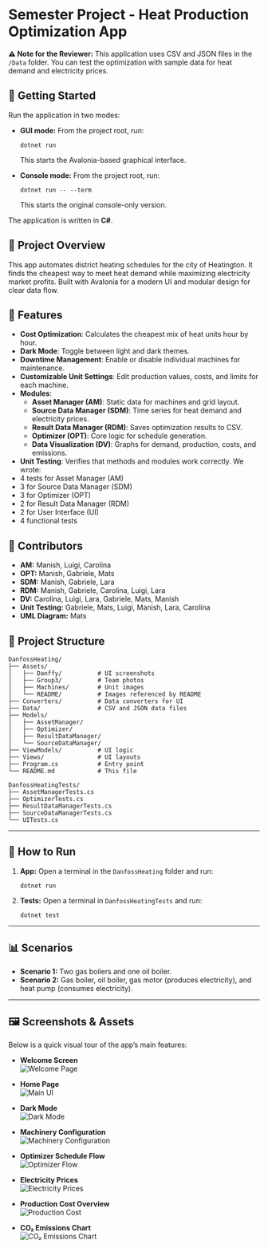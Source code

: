# Semester Project - Heat Production Optimization App

**⚠️ Note for the Reviewer:**
This application uses CSV and JSON files in the `/Data` folder. You can test the optimization with sample data for heat demand and electricity prices.

## 🚀 Getting Started

Run the application in two modes:

- **GUI mode:** From the project root, run:
  ```
  dotnet run
  ```
  This starts the Avalonia-based graphical interface.

- **Console mode:** From the project root, run:
  ```
  dotnet run -- --term
  ```
  This starts the original console-only version.

The application is written in **C#**.

## 📌 Project Overview

This app automates district heating schedules for the city of Heatington. It finds the cheapest way to meet heat demand while maximizing electricity market profits. Built with Avalonia for a modern UI and modular design for clear data flow.

## 🎯 Features

- **Cost Optimization**: Calculates the cheapest mix of heat units hour by hour.
- **Dark Mode**: Toggle between light and dark themes.
- **Downtime Management**: Enable or disable individual machines for maintenance.
- **Customizable Unit Settings**: Edit production values, costs, and limits for each machine.
- **Modules**:
  - **Asset Manager (AM)**: Static data for machines and grid layout.
  - **Source Data Manager (SDM)**: Time series for heat demand and electricity prices.
  - **Result Data Manager (RDM)**: Saves optimization results to CSV.
  - **Optimizer (OPT)**: Core logic for schedule generation.
  - **Data Visualization (DV)**: Graphs for demand, production, costs, and emissions.
- **Unit Testing**: Verifies that methods and modules work correctly. We wrote:
- 4 tests for Asset Manager (AM)
- 3 for Source Data Manager (SDM)
- 3 for Optimizer (OPT)
- 2 for Result Data Manager (RDM)
- 2 for User Interface (UI)
- 4 functional tests

## 👥 Contributors

- **AM:** Manish, Luigi, Carolina
- **OPT:** Manish, Gabriele, Mats
- **SDM:** Manish, Gabriele, Lara
- **RDM:** Manish, Gabriele, Carolina, Luigi, Lara
- **DV:** Carolina, Luigi, Lara, Gabriele, Mats, Manish
- **Unit Testing:** Gabriele, Mats, Luigi, Manish, Lara, Carolina
- **UML Diagram:** Mats

## 📁 Project Structure

```plaintext
DanfossHeating/
├── Assets/
│   ├── Danffy/          # UI screenshots
│   ├── Group3/          # Team photos
│   ├── Machines/        # Unit images
│   └── README/          # Images referenced by README
├── Converters/          # Data converters for UI
├── Data/                # CSV and JSON data files
├── Models/              
│   ├── AssetManager/    
│   ├── Optimizer/       
│   ├── ResultDataManager/
│   └── SourceDataManager/
├── ViewModels/          # UI logic
├── Views/               # UI layouts
├── Program.cs           # Entry point
└── README.md            # This file

DanfossHeatingTests/
├── AssetManagerTests.cs
├── OptimizerTests.cs
├── ResultDataManagerTests.cs
├── SourceDataManagerTests.cs
└── UITests.cs
```

---

## 🔧 How to Run

1. **App:** Open a terminal in the `DanfossHeating` folder and run:
   ```
   dotnet run
   ```
2. **Tests:** Open a terminal in `DanfossHeatingTests` and run:
   ```
   dotnet test
   ```

---

## 📊 Scenarios

- **Scenario 1:** Two gas boilers and one oil boiler.
- **Scenario 2:** Gas boiler, oil boiler, gas motor (produces electricity), and heat pump (consumes electricity).

---

## 🖼️ Screenshots & Assets

Below is a quick visual tour of the app’s main features:

- **Welcome Screen**  
  ![Welcome Page](DanfossHeating/Assets/README/welcome_page.png)

- **Home Page**  
  ![Main UI](DanfossHeating/Assets/README/main_ui.png)

- **Dark Mode**  
  ![Dark Mode](DanfossHeating/Assets/README/dark_mode.png)

- **Machinery Configuration**  
  ![Machinery Configuration](DanfossHeating/Assets/README/machinery_page.png)

- **Optimizer Schedule Flow**  
  ![Optimizer Flow](DanfossHeating/Assets/README/optimizer_diagram.png)

- **Electricity Prices**  
  ![Electricity Prices](DanfossHeating/Assets/README/electricity_prices.png)

- **Production Cost Overview**  
  ![Production Cost](DanfossHeating/Assets/README/production_cost.png)

- **CO₂ Emissions Chart**  
  ![CO₂ Emissions Chart](DanfossHeating/Assets/README/CO2_emissions.png)

